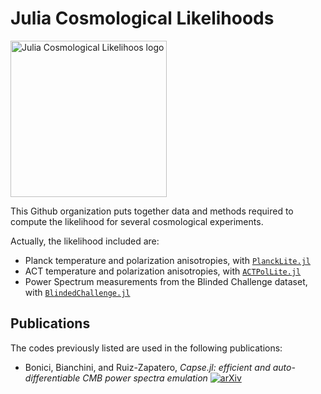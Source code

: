 # Julia Cosmological Likelihoods

<img width="250" alt="Julia Cosmological Likelihoos logo" src="https://github.com/JuliaCosmologicalLikelihoods/.github/assets/58727599/7d6035f2-7616-4d71-96ce-74770e07d2eb">


This Github organization puts together data and methods required to compute the likelihood for several cosmological experiments.

Actually, the likelihood included are:

- Planck temperature and polarization anisotropies, with [`PlanckLite.jl`](https://github.com/JuliaCosmologicalLikelihoods/PlanckLite.jl)
- ACT temperature and polarization anisotropies, with [`ACTPolLite.jl`](https://github.com/JuliaCosmologicalLikelihoods/ACTPolLite.jl)
- Power Spectrum measurements from the Blinded Challenge dataset, with [`BlindedChallenge.jl`](https://github.com/JuliaCosmologicalLikelihoods/BlindedChallenge.jl)

## Publications

The codes previously listed are used in the following publications:
- Bonici, Bianchini, and Ruiz-Zapatero, _Capse.jl: efficient and auto-differentiable CMB power spectra emulation_ [![arXiv](https://img.shields.io/badge/arXiv-2307.14339-b31b1b.svg)](https://arxiv.org/abs/2307.14339)
